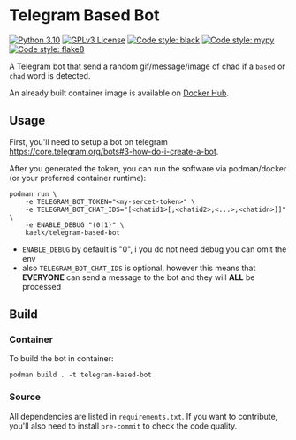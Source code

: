 # Telegram Based Bot
[![Python 3.10](https://img.shields.io/badge/python-3.10-blue?style=flat-square&logo=python)](LICENSE)
[![GPLv3 License](https://img.shields.io/badge/license-GPLv3-green?style=flat-square&logo=legal)](LICENSE)
[![Code style: black](https://img.shields.io/badge/black-v22.3.0-orange?style=flat-square)](https://github.com/psf/black)
[![Code style: mypy](https://img.shields.io/badge/mypy-v0.950-orange?style=flat-square)](https://github.com/python/mypy)
[![Code style: flake8](https://img.shields.io/badge/flake8-3.9.0-orange?style=flat-square)](https://github.com/PyCQA/flake8)


A Telegram bot that send a random gif/message/image of chad if a `based` or `chad` word is detected.

An already built container image is available on [Docker Hub](https://hub.docker.com/r/kaelk/telegram-based-bot).

## Usage
First, you'll need to setup a bot on telegram https://core.telegram.org/bots#3-how-do-i-create-a-bot.

After you generated the token, you can run the software via podman/docker (or your preferred container runtime):
```
podman run \
    -e TELEGRAM_BOT_TOKEN="<my-sercet-token>" \
    -e TELEGRAM_BOT_CHAT_IDS="[<chatid1>[;<chatid2>;<...>;<chatidn>]]" \
    -e ENABLE_DEBUG "(0|1)" \
    kaelk/telegram-based-bot
```

* `ENABLE_DEBUG` by default is "0", i you do not need debug you can omit the env
* also `TELEGRAM_BOT_CHAT_IDS` is optional, however this means that **EVERYONE** can send a message to the bot
and they will **ALL** be processed

## Build

### Container

To build the bot in container:
```
podman build . -t telegram-based-bot
```

### Source
All dependencies are listed in `requirements.txt`.
If you want to contribute, you'll also need to install `pre-commit` to check the code quality.
